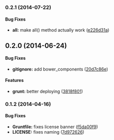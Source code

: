 <a name="0.2.1"></a>
### 0.2.1 (2014-07-22)


#### Bug Fixes

* **all:** make all() method actually work ([e226d31a](https://github.com/sofa/sofa-q-service/commit/e226d31a91b507e70d39c7be766dc9eb51d90eb3))


<a name="0.2.0"></a>
## 0.2.0 (2014-06-24)


#### Bug Fixes

* **gitignore:** add bower_components ([20d7c86e](https://github.com/sofa/sofa-q-service/commit/20d7c86e0b298594d698de90e127028352933537))


#### Features

* **grunt:** better deploying ([3818f801](https://github.com/sofa/sofa-q-service/commit/3818f80132913ab6c1572daace58d0fd1433fcdd))


<a name="0.1.2"></a>
### 0.1.2 (2014-04-16)


#### Bug Fixes

* **Gruntfile:** fixes license banner ([f5da00f9](https://github.com/sofa/sofa-q-service/commit/f5da00f95ff665cac6a3b636308865e554ed50f7))
* **LICENSE:** fixes naming ([7d972626](https://github.com/sofa/sofa-q-service/commit/7d9726268c621714d86ec42dbe6f1870066bf07e))

